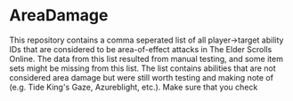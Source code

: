 # AreaDamage
This repository contains a comma seperated list of all player->target ability IDs that are considered to be area-of-effect attacks in The Elder Scrolls Online.
The data from this list resulted from manual testing, and some item sets might be missing from this list.
The list contains abilities that are not considered area damage but were still worth testing and making note of (e.g. Tide King's Gaze, Azureblight, etc.). Make sure that you check
